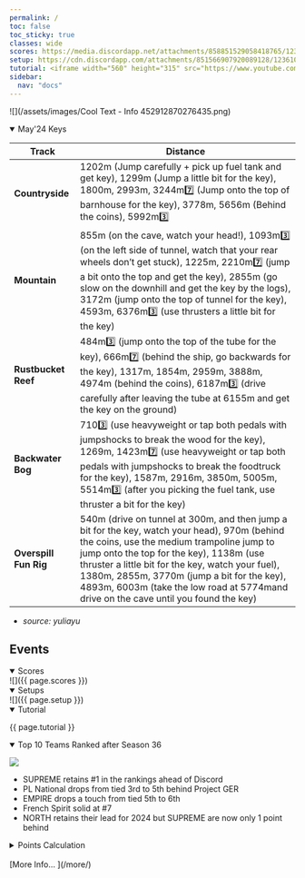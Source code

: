 ```yaml
---
permalink: /
toc: false
toc_sticky: true
classes: wide
scores: https://media.discordapp.net/attachments/858851529058418765/1235932286193500181/IMG_5103.png?ex=66362b23&is=6634d9a3&hm=3088bcf023768c9e8a31fc0da990541e36c86ad8ddd94ead970d3f598556c403&
setup: https://cdn.discordapp.com/attachments/851566907920089128/1236108456130384033/image0.jpg?ex=6636cf35&is=66357db5&hm=fe7e976b7889a95b1278b7f50329b5dca328363cb9e1bca2dcbbd63a95de5d53&
tutorial: <iframe width="560" height="315" src="https://www.youtube.com/embed/ubv8QxrxmrI?si=wVAdxNAcD9APsOye&amp;start=187" title="YouTube video player" frameborder="0" allow="accelerometer; autoplay; clipboard-write; encrypted-media; gyroscope; picture-in-picture; web-share" referrerpolicy="strict-origin-when-cross-origin" allowfullscreen></iframe>
sidebar:
  nav: "docs"
---
```

![](/assets/images/Cool Text - Info 452912870276435.png)  

<!--
![](https://cdn.discordapp.com/attachments/806343355264401478/848994894865104896/cooltext385495335534000.png)  

<details  markdown="block">
  <summary>
    Table of contents
  </summary>
  {: .text-delta }
1. TOC
{:toc} 
</details> -->  


<details  markdown="block" open>
  <summary> 
   May'24 Keys
  </summary>  

Track | Distance 
-- | --  
**Countryside** | 1202m (Jump carefully + pick up fuel tank and get key), 1299m (Jump a little bit for the key), 1800m, 2993m, 3244m7️⃣ (Jump onto the top of barnhouse for the key), 3778m, 5656m (Behind the coins), 5992m3️⃣   
**Mountain** | 855m (on the cave, watch your head!), 1093m3️⃣ (on the left side of tunnel, watch that your rear wheels don’t get stuck), 1225m, 2210m7️⃣ (jump a bit onto the top and get the key), 2855m (go slow on the downhill and get the key by the logs), 3172m (jump onto the top of tunnel for the key), 4593m, 6376m3️⃣ (use thrusters a little bit for the key)  
**Rustbucket Reef** |  484m3️⃣ (jump onto the top of the tube for the key), 666m7️⃣ (behind the ship, go backwards for the key), 1317m, 1854m, 2959m, 3888m, 4974m (behind the coins), 6187m3️⃣ (drive carefully after leaving the tube at 6155m and get the key on the ground)  
**Backwater Bog** | 7103️⃣ (use heavyweight or tap both pedals with jumpshocks to break the wood for the key), 1269m, 1423m7️⃣ (use heavyweight or tap both pedals with jumpshocks to break the foodtruck for the key), 1587m, 2916m, 3850m, 5005m, 5514m3️⃣ (after you picking the fuel tank, use thruster a bit for the key)  
**Overspill Fun Rig** | 540m (drive on tunnel at 300m, and then jump a bit for the key, watch your head), 970m (behind the coins, use the medium trampoline jump to jump onto the top for the key), 1138m (use thruster a little bit for the key, watch your fuel), 1380m, 2855m, 3770m (jump a bit for the key), 4893m, 6003m (take the low road at 5774mand drive on the cave until you found the key)

- *source: yuliayu*
  
</details>  

## Events  

<details  markdown="block" open>
  <summary> 
   Scores
  </summary>
![]({{ page.scores }})  
</details>  


<details  markdown="block" open>
  <summary> 
   Setups
  </summary>
![]({{ page.setup }})  

</details>

<details  markdown="block" open>
  <summary> 
   Tutorial
  </summary>

{{ page.tutorial }}
&nbsp;
</details>


<details  markdown="block" open>
  <summary> 
   Top 10 Teams Ranked after Season 36
  </summary>

![](https://cdn.discordapp.com/attachments/858336498159714324/1236111909527224341/IMG_5115.png?ex=6636d26d&is=663580ed&hm=b9715f1ba69d2b5eed77c35625a3934fa83add4729faa39a599aba62249c74cd&)  

- SUPREME retains #1 in the rankings ahead of Discord
- PL National drops from tied 3rd to 5th behind Project GER
- EMPIRE drops a touch from tied 5th to 6th
- French Spirit solid at #7
- NORTH retains their lead for 2024 but SUPREME are now only 1 point behind  
  
<details markdown="block" >  
  <summary>  
      Points Calculation  
  </summary>  
  
{% capture notice-3 %}	
One season of ~15 matches is just not enough to determine the best HCR2 team.  So I came up with a simple method that takes into account placings from previous seasons.  This should provide a more stable and accurate ranking.  Teams do change over time, so I felt that placings in previous seasons should be less relevant as time passes by.
- ## **Most recent season**: 1st=12 points, 2nd=11 points, 3rd=10 points, … 12th = 1 point
- **Previous season**: 1st=11 points, 2nd=10 points, 3rd=9points, … 11th = 1 point
- **Two seasons ago**: 1st=10 points, 2nd=9 points, 3rd=8points, … 10th = 1 point
I.e. reducing by 1 point the value of each placement for every previous season.  Accordingly, seasons played more than a year ago will not count.
	
In table format: Points awarded according to final placement in previous seasons, where 0 was the final ranks in the last full season,  -1 is one season before, etc. 
```
Season ┃  1  2  3  4  5  6  7  8  9 10 11 12
━━━━━━━╋━━━━━━━━━━━━━━━━━━━━━━━━━━━━━━━━━━━━━
   0   ┃ 12 11 10  9  8  7  6  5  4  3  2  1
  -1   ┃ 11 10  9  8  7  6  5  4  3  2  1
  -2   ┃ 10  9  8  7  6  5  4  3  2  1
  -3   ┃  9  8  7  6  5  4  3  2  1
  -4   ┃  8  7  6  5  4  3  2  1
  -5   ┃  7  6  5  4  3  2  1
  -6   ┃  6  5  4  3  2  1
  -7   ┃  5  4  3  2  1
  -8   ┃  4  3  2  1
  -9   ┃  3  2  1
  -10  ┃  2  1
  -11  ┃  1
```
{% endcapture %}

<div class="notice">{{ notice-3 | markdownify }}</div>

 </details>  
&nbsp;  
</details> 
[More Info… ](/more/)
